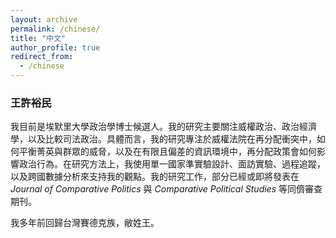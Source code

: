 ```yaml
---
layout: archive
permalink: /chinese/
title: "中文"
author_profile: true
redirect_from:
  - /chinese
---
```


### 王許裕民

我目前是埃默里大學政治學博士候選人。我的研究主要關注威權政治、政治經濟學，以及比較司法政治。具體而言，我的研究專注於威權法院在再分配衝突中，如何平衡菁英與群眾的威脅，以及在有限且偏差的資訊環境中，再分配政策會如何影響政治行為。在研究方法上，我使用單一國家準實驗設計、面訪實驗、過程追蹤，以及跨國數據分析來支持我的觀點。我的研究工作，部分已經或即將發表在 _Journal of Comparative Politics_ 與 _Comparative Political Studies_ 等同儕審查期刊。

我多年前回歸台灣賽德克族，敝姓王。
